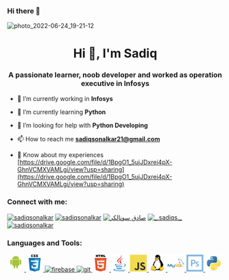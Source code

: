 ### Hi there 👋
![photo_2022-06-24_19-21-12](https://user-images.githubusercontent.com/43111400/175550567-93aaaede-ac65-4642-8177-f171de140565.jpg)
<h1 align="center">Hi 👋, I'm Sadiq</h1>
<h3 align="center">A passionate learner, noob developer and worked as operation executive in Infosys</h3>

- 🔭 I’m currently working in **Infosys**

- 🌱 I’m currently learning **Python**

- 🤝 I’m looking for help with **Python Developing**

- 📫 How to reach me **sadiqsonalkar21@gmail.com**

- 📄 Know about my experiences [https://drive.google.com/file/d/1BpgO1_5ujJDxrei4pX-GhnVCMXVAMLgi/view?usp=sharing](https://drive.google.com/file/d/1BpgO1_5ujJDxrei4pX-GhnVCMXVAMLgi/view?usp=sharing)

<h3 align="left">Connect with me:</h3>
<p align="left">
<a href="https://twitter.com/sadiqsonalkar" target="blank"><img align="center" src="https://raw.githubusercontent.com/rahuldkjain/github-profile-readme-generator/master/src/images/icons/Social/twitter.svg" alt="sadiqsonalkar" height="30" width="40" /></a>
<a href="https://linkedin.com/in/sadiqsonalkar" target="blank"><img align="center" src="https://raw.githubusercontent.com/rahuldkjain/github-profile-readme-generator/master/src/images/icons/Social/linked-in-alt.svg" alt="sadiqsonalkar" height="30" width="40" /></a>
<a href="https://fb.com/صادق سونالکر" target="blank"><img align="center" src="https://raw.githubusercontent.com/rahuldkjain/github-profile-readme-generator/master/src/images/icons/Social/facebook.svg" alt="صادق سونالکر" height="30" width="40" /></a>
<a href="https://instagram.com/_.sadiqs._" target="blank"><img align="center" src="https://raw.githubusercontent.com/rahuldkjain/github-profile-readme-generator/master/src/images/icons/Social/instagram.svg" alt="_.sadiqs._" height="30" width="40" /></a>
<a href="https://www.behance.net/sadiqsonalkar" target="blank"><img align="center" src="https://raw.githubusercontent.com/rahuldkjain/github-profile-readme-generator/master/src/images/icons/Social/behance.svg" alt="sadiqsonalkar" height="30" width="40" /></a>
</p>

<h3 align="left">Languages and Tools:</h3>
<p align="left"> <a href="https://developer.android.com" target="_blank" rel="noreferrer"> <img src="https://raw.githubusercontent.com/devicons/devicon/master/icons/android/android-original-wordmark.svg" alt="android" width="40" height="40"/> </a> <a href="https://www.w3schools.com/css/" target="_blank" rel="noreferrer"> <img src="https://raw.githubusercontent.com/devicons/devicon/master/icons/css3/css3-original-wordmark.svg" alt="css3" width="40" height="40"/> </a> <a href="https://firebase.google.com/" target="_blank" rel="noreferrer"> <img src="https://www.vectorlogo.zone/logos/firebase/firebase-icon.svg" alt="firebase" width="40" height="40"/> </a> <a href="https://git-scm.com/" target="_blank" rel="noreferrer"> <img src="https://www.vectorlogo.zone/logos/git-scm/git-scm-icon.svg" alt="git" width="40" height="40"/> </a> <a href="https://www.w3.org/html/" target="_blank" rel="noreferrer"> <img src="https://raw.githubusercontent.com/devicons/devicon/master/icons/html5/html5-original-wordmark.svg" alt="html5" width="40" height="40"/> </a> <a href="https://www.java.com" target="_blank" rel="noreferrer"> <img src="https://raw.githubusercontent.com/devicons/devicon/master/icons/java/java-original.svg" alt="java" width="40" height="40"/> </a> <a href="https://developer.mozilla.org/en-US/docs/Web/JavaScript" target="_blank" rel="noreferrer"> <img src="https://raw.githubusercontent.com/devicons/devicon/master/icons/javascript/javascript-original.svg" alt="javascript" width="40" height="40"/> </a> <a href="https://www.linux.org/" target="_blank" rel="noreferrer"> <img src="https://raw.githubusercontent.com/devicons/devicon/master/icons/linux/linux-original.svg" alt="linux" width="40" height="40"/> </a> <a href="https://www.mysql.com/" target="_blank" rel="noreferrer"> <img src="https://raw.githubusercontent.com/devicons/devicon/master/icons/mysql/mysql-original-wordmark.svg" alt="mysql" width="40" height="40"/> </a> <a href="https://www.photoshop.com/en" target="_blank" rel="noreferrer"> <img src="https://raw.githubusercontent.com/devicons/devicon/master/icons/photoshop/photoshop-line.svg" alt="photoshop" width="40" height="40"/> </a> <a href="https://www.python.org" target="_blank" rel="noreferrer"> <img src="https://raw.githubusercontent.com/devicons/devicon/master/icons/python/python-original.svg" alt="python" width="40" height="40"/> </a> </p>

